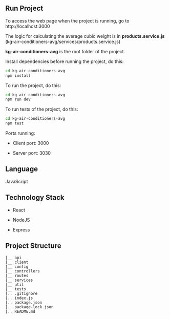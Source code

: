 ## Run Project
To access the web page when the project is running, go to http://localhost:3000

The logic for calculating the average cubic weight is in <b>products.service.js</b> (kg-air-conditioners-avg/services/products.service.js)

<b>kg-air-conditioners-avg</b> is the root folder of the project.

Install dependencies before running the project, do this:

```bash
cd kg-air-conditioners-avg
npm install
```

To run the project, do this:

```bash
cd kg-air-conditioners-avg
npm run dev
```

To run tests of the project, do this:

```bash
cd kg-air-conditioners-avg
npm test
```


Ports running:

* Client port: 3000

* Server port: 3030

## Language
JavaScript

## Technology Stack
* React

* NodeJS

* Express

## Project Structure
```
|__ api
|__ client
|__ config
|__ controllers
|__ routes
|__ services
|__ util
|__ tests
|.. .gitignore
|.. index.js
|.. package.json
|.. package-lock.json
|.. README.md
```

